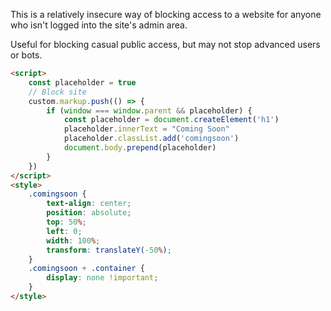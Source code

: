 This is a relatively insecure way of blocking access to a website for anyone who isn't logged into the site's admin area.

Useful for blocking casual public access, but may not stop advanced users or bots.

```html
<script>
	const placeholder = true
	// Block site
	custom.markup.push(() => {
		if (window === window.parent && placeholder) {
			const placeholder = document.createElement('h1')
			placeholder.innerText = "Coming Soon"
			placeholder.classList.add('comingsoon')
			document.body.prepend(placeholder)
		}
	})
</script>
<style>
	.comingsoon {
		text-align: center;
		position: absolute;
		top: 50%;
		left: 0;
		width: 100%;
		transform: translateY(-50%);
	}
	.comingsoon + .container {
		display: none !important;
	}
</style>
```
